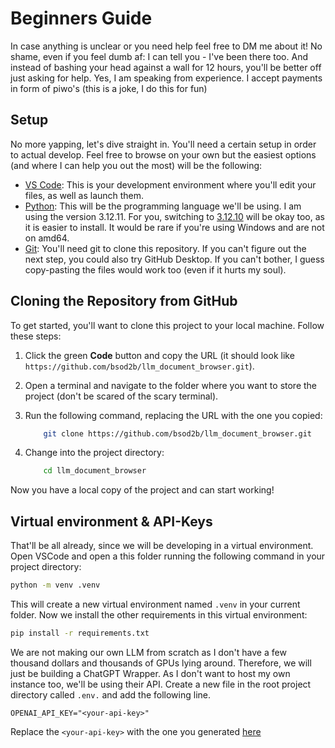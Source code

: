 # Beginners Guide

In case anything is unclear or you need help feel free to DM me about it! No shame, even if you feel dumb af: I can tell you - I've been there too. And instead of bashing your head against a wall for 12 hours, you'll be better off just asking for help. Yes, I am speaking from experience. I accept payments in form of piwo's (this is a joke, I do this for fun)

## Setup
No more yapping, let's dive straight in. You'll need a certain setup in order to actual develop. Feel free to browse on your own but the easiest options (and where I can help you out the most) will be the following:

- [VS Code](https://code.visualstudio.com/download): This is your development environment where you'll edit your files, as well as launch them.
- [Python](https://www.python.org/downloads): This will be the programming language we'll be using. I am using the version 3.12.11. For you, switching to [3.12.10](https://www.python.org/downloads/release/python-31210/) will be okay too, as it is easier to install. It would be rare if you're using Windows and are not on amd64.
- [Git](https://git-scm.com/downloads): You'll need git to clone this repository. If you can't figure out the next step, you could also try GitHub Desktop. If you can't bother, I guess copy-pasting the files would work too (even if it hurts my soul).

## Cloning the Repository from GitHub

To get started, you'll want to clone this project to your local machine. Follow these steps:

1. Click the green **Code** button and copy the URL (it should look like `https://github.com/bsod2b/llm_document_browser.git`).
2. Open a terminal and navigate to the folder where you want to store the project (don't be scared of the scary terminal).
3. Run the following command, replacing the URL with the one you copied:

    ```bash
        git clone https://github.com/bsod2b/llm_document_browser.git
    ```

4. Change into the project directory:

    ```bash
        cd llm_document_browser
    ```

Now you have a local copy of the project and can start working!

## Virtual environment & API-Keys
That'll be all already, since we will be developing in a virtual environment. 
Open VSCode and open a this folder running the following command in your project directory:

```bash
python -m venv .venv
```

This will create a new virtual environment named `.venv` in your current folder. Now we install the other requirements in this virtual environment:

```bash
pip install -r requirements.txt
```

We are not making our own LLM from scratch as I don't have a few thousand dollars and thousands of GPUs lying around. Therefore, we will just be building a ChatGPT Wrapper. As I don't want to host my own instance too, we'll be using their API. Create a new file in the root project directory called `.env.` and add the following line.

```
OPENAI_API_KEY="<your-api-key>"
```

Replace the `<your-api-key>` with the one you generated [here](https://platform.openai.com/api-keys)

